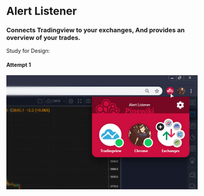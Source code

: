# Alert Listener
### Connects Tradingview to your exchanges, And provides an overview of your trades.

Study for Design:
#### Attempt 1
![PREVIEW](https://raw.githubusercontent.com/PineWiki/Alert-Listener/master/Alert%20Listener%20Menu.jpg)

